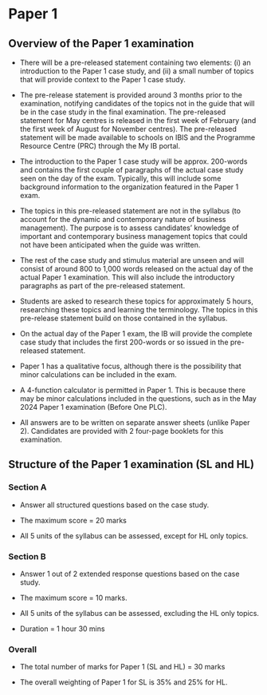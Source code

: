 Paper 1
========================

## Overview of the Paper 1 examination

- There will be a pre-released statement containing two elements: (i) an introduction to the Paper 1 case study, and (ii) a small number of topics that will provide context to the Paper 1 case study.

- The pre-release statement is provided around 3 months prior to the examination, notifying candidates of the topics not in the guide that will be in the case study in the final examination. The pre-released statement for May centres is released in the first week of February (and the first week of August for November centres). The pre-released statement will be made available to schools on IBIS and the Programme Resource Centre (PRC) through the My IB portal.

- The introduction to the Paper 1 case study will be approx. 200-words and contains the first couple of paragraphs of the actual case study seen on the day of the exam. Typically, this will include some background information to the organization featured in the Paper 1 exam.

- The topics in this pre-released statement are not in the syllabus (to account for the dynamic and contemporary nature of business management). The purpose is to assess candidates’ knowledge of important and contemporary business management topics that could not have been anticipated when the guide was written.

- The rest of the case study and stimulus material are unseen and will consist of around 800 to 1,000 words released on the actual day of the actual Paper 1 examination. This will also include the introductory paragraphs as part of the pre-released statement.

- Students are asked to research these topics for approximately 5 hours, researching these topics and learning the terminology. The topics in this pre-release statement build on those contained in the syllabus.

- On the actual day of the Paper 1 exam, the IB will provide the complete case study that includes the first 200-words or so issued in the pre-released statement.

- Paper 1 has a qualitative focus, although there is the possibility that minor calculations can be included in the exam.

- A 4-function calculator is permitted in Paper 1. This is because there may be minor calculations included in the questions, such as in the May 2024 Paper 1 examination (Before One PLC).

- All answers are to be written on separate answer sheets (unlike Paper 2). Candidates are provided with 2 four-page booklets for this examination.

## Structure of the Paper 1 examination (SL and HL)

### Section A

- Answer all structured questions based on the case study.

- The maximum score = 20 marks

- All 5 units of the syllabus can be assessed, except for HL only topics.


### Section B

- Answer 1 out of 2 extended response questions based on the case study.

- The maximum score = 10 marks.

- All 5 units of the syllabus can be assessed, excluding the HL only topics.

- Duration = 1 hour 30 mins

### Overall

- The total number of marks for Paper 1 (SL and HL) = 30 marks

- The overall weighting of Paper 1 for SL is 35% and 25% for HL.